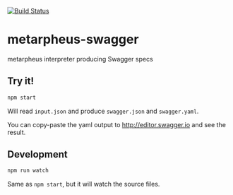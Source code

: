 [![Build Status](https://travis-ci.org/buildo/metarpheus-swagger.svg?branch=master)](https://travis-ci.org/buildo/metarpheus-swagger)

# metarpheus-swagger
metarpheus interpreter producing Swagger specs

## Try it!

```sh
npm start
```

Will read `input.json` and produce `swagger.json` and `swagger.yaml`.

You can copy-paste the yaml output to http://editor.swagger.io and see the result.

## Development

```sh
npm run watch
```

Same as `npm start`, but it will watch the source files.
